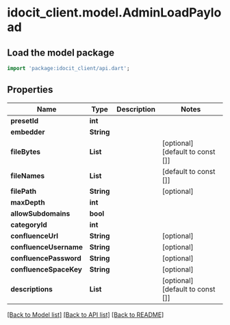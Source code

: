 # idocit_client.model.AdminLoadPayload

## Load the model package
```dart
import 'package:idocit_client/api.dart';
```

## Properties
Name | Type | Description | Notes
------------ | ------------- | ------------- | -------------
**presetId** | **int** |  | 
**embedder** | **String** |  | 
**fileBytes** | **List<String>** |  | [optional] [default to const []]
**fileNames** | **List<String>** |  | [default to const []]
**filePath** | **String** |  | [optional] 
**maxDepth** | **int** |  | 
**allowSubdomains** | **bool** |  | 
**categoryId** | **int** |  | 
**confluenceUrl** | **String** |  | [optional] 
**confluenceUsername** | **String** |  | [optional] 
**confluencePassword** | **String** |  | [optional] 
**confluenceSpaceKey** | **String** |  | [optional] 
**descriptions** | **List<String>** |  | [optional] [default to const []]

[[Back to Model list]](../README.md#documentation-for-models) [[Back to API list]](../README.md#documentation-for-api-endpoints) [[Back to README]](../README.md)


